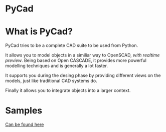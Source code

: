 PyCad
=====

# What is PyCad?

PyCad tries to be a complete CAD suite to be used from Python. 

It allows you to model objects in a similiar way to OpenSCAD, *with realtime preview*. 
Being based on Open CASCADE, it provides more powerful modelling techniques and is generally a lot faster. 

It supports you during the desing phase by providing different views on the models, just like traditional CAD systems do. 

Finally it allows you to integrate objects into a larger context. 

# Samples

[Can be found here](../blob/master/doc/examples/samples.md)
